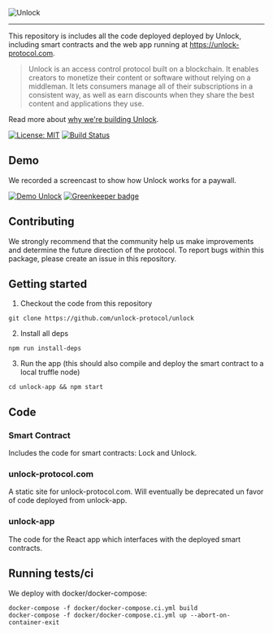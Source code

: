![Unlock](https://raw.githubusercontent.com/unlock-protocol/unlock/master/unlock-branding/src/unlock-logo.svg?sanitize=true)

---

This repository is includes all the code deployed deployed by Unlock, including smart contracts and the web app running at https://unlock-protocol.com.

> Unlock is an access control protocol built on a blockchain. It enables creators to monetize their content or software without relying on a middleman. It lets consumers manage all of their subscriptions in a consistent way, as well as earn discounts when they share the best content and applications they use.

Read more about [why we're building Unlock](https://medium.com/unlock-protocol/its-time-to-unlock-the-web-b98e9b94add1).

[![License: MIT](https://img.shields.io/badge/License-MIT-yellow.svg)](https://opensource.org/licenses/MIT) [![Build Status](https://travis-ci.com/unlock-protocol/unlock.svg?branch=master)](https://travis-ci.com/unlock-protocol/unlock)

## Demo

We recorded a screencast to show how Unlock works for a paywall.

[![Demo Unlock](https://img.youtube.com/vi/wktotzmea0E/0.jpg)](https://www.youtube.com/watch?v=wktotzmea0E) [![Greenkeeper badge](https://badges.greenkeeper.io/unlock-protocol/unlock.svg)](https://greenkeeper.io/)

## Contributing

We strongly recommend that the community help us make improvements and determine the future direction of the protocol. To report bugs within this package, please create an issue in this repository.

## Getting started

1. Checkout the code from this repository

```
git clone https://github.com/unlock-protocol/unlock
```

2. Install all deps

```
npm run install-deps
```

3. Run the app (this should also compile and deploy the smart contract to a local truffle node)

```
cd unlock-app && npm start
```

## Code

### Smart Contract

Includes the code for smart contracts: Lock and Unlock.

### unlock-protocol.com

A static site for unlock-protocol.com. Will eventually be deprecated un favor of code deployed from unlock-app.

### unlock-app

The code for the React app which interfaces with the deployed smart contracts.

## Running tests/ci

We deploy with docker/docker-compose:

```
docker-compose -f docker/docker-compose.ci.yml build
docker-compose -f docker/docker-compose.ci.yml up --abort-on-container-exit
```
